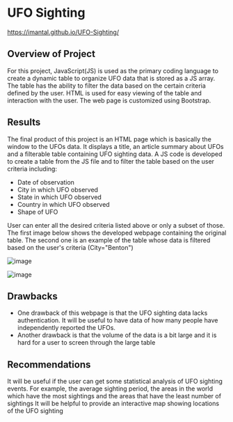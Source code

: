 # UFO Sighting 
https://imantal.github.io/UFO-Sighting/
## Overview of Project
For this project, JavaScript(JS) is used as the primary coding language to create a dynamic table to organize UFO data that is stored as a JS array. The table has the ability to filter the data based on the certain criteria defined by the user. HTML is used for easy viewing of the table and interaction with the user. The web page is customized using Bootstrap.
## Results
The final product of this project is an HTML page which is basically the window to the UFOs data. It displays a title, an article summary about UFOs and a filterable table containing UFO sighting data. A JS code is developed to create a table from the JS file and to filter the table based on the user criteria including:

- Date of observation
- City in which UFO observed
- State in which UFO observed
- Country in which UFO observed
- Shape of UFO 

User can enter all the desired criteria listed above or only a subset of those. The first image below shows the developed webpage containing the original table. The second one is an example of the table whose data is filtered based on the user's criteria (City="Benton")

![image](https://user-images.githubusercontent.com/103223944/175853084-9a4001b0-85e8-4a72-a8aa-baac9f244d51.png)

![image](https://user-images.githubusercontent.com/103223944/175853968-087ebdc5-30ff-41c5-85a1-5d60ef7ed204.png)


## Drawbacks
- One drawback of this webpage is that the UFO sighting data lacks authentication. It will be useful to have data of how many people have independently reported the UFOs.
- Another drawback is that the volume of the data is a bit large and it is hard for a user to screen through the large table
## Recommendations
It will be useful if the user can get some statistical analysis of UFO sighting events. For example, the average sighting period, the areas in the world which have the most sightings and the areas that have the least number of sightings
It will be helpful to provide an interactive map showing locations of the UFO sighting
